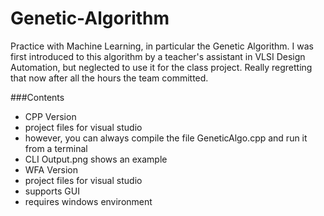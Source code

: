 # Genetic-Algorithm
Practice with Machine Learning, in particular the Genetic Algorithm. I was first introduced to this algorithm by a teacher's assistant in VLSI Design Automation, but neglected to use it for the class project. Really regretting that now after all the hours the team committed.

###Contents
- CPP Version
 - project files for visual studio
 - however, you can always compile the file GeneticAlgo.cpp and run it from a terminal
 - CLI Output.png shows an example
- WFA Version
 - project files for visual studio
 - supports GUI
 - requires windows environment
